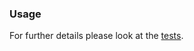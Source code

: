 ### Usage

For further details please look at the [tests](https://github.com/programarivm/php-chess/tree/master/tests).
